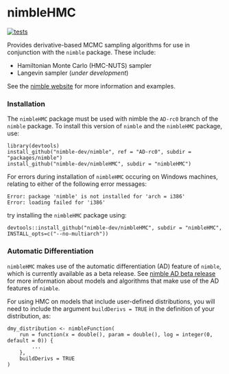 # nimbleHMC

[![tests](https://github.com/nimble-dev/nimbleHMC/workflows/tests/badge.svg)](https://github.com/nimble-dev/nimbleHMC/actions)

Provides derivative-based MCMC sampling algorithms for use in conjunction with the `nimble` package.  These include:

- Hamiltonian Monte Carlo (HMC-NUTS) sampler
- Langevin sampler (*under development*)

See the [nimble website](https://r-nimble.org/) for more information and examples.

<!--
The nimbleHMC package must be used with nimble version XXXX or 
higher. To check the current version number of nimble use `packageVersion("nimble")`. 
-->

### Installation

The `nimbleHMC` package must be used with nimble the `AD-rc0` branch of the `nimble` package.  To install this version of `nimble` and the `nimbleHMC` package, use:
```
library(devtools)
install_github("nimble-dev/nimble", ref = "AD-rc0", subdir = "packages/nimble")
install_github("nimble-dev/nimbleHMC", subdir = "nimbleHMC")
```

For errors during installation of `nimbleHMC` occuring on Windows machines, relating to either of the following error messages:
```
Error: package 'nimble' is not installed for 'arch = i386'
Error: loading failed for 'i386'
```
try installing the `nimbleHMC` package using:
```
devtools::install_github("nimble-dev/nimbleHMC", subdir = "nimbleHMC", INSTALL_opts=c("--no-multiarch"))
```


### Automatic Differentiation

`nimbleHMC` makes use of the automatic differentiation (AD) feature of `nimble`, which is currently available as a beta release.  See [nimble AD beta release](https://r-nimble.org/ad-beta) for more information about models and algorithms that make use of the AD features of `nimble`.

For using HMC on models that include user-defined distributions, you will need to include the argument `buildDerivs = TRUE` in the definition of your distribution, as:

```
dmy_distribution <- nimbleFunction(
    run = function(x = double(), param = double(), log = integer(0, default = 0)) {
        ...
    },
    buildDerivs = TRUE
)
```





